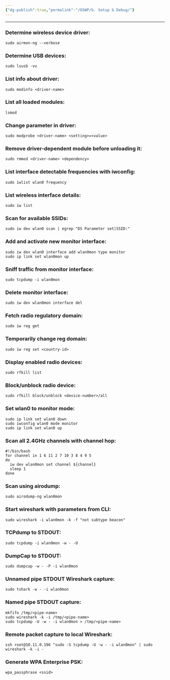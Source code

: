 ```yaml
---
{"dg-publish":true,"permalink":"/OSWP/b. Setup & Debug/"}
---
```



------------------
### Determine wireless device driver:
```
sudo airmon-ng --verbose
```
### Determine USB devices:
```
sudo lsusb -vv
```
### List info about driver:
```
sudo modinfo <driver-name>
```
### List all loaded modules:
```
lsmod
```
### Change parameter in driver:
```
sudo modprobe <driver-name> <setting>=<value>
```
### Remove driver-dependent module before unloading it:
```
sudo rmmod <driver-name> <dependency>
```
### List interface detectable frequencies with iwconfig:
```
sudo iwlist wlan0 frequency
```
### List wireless interface details:
```
sudo iw list
```
### Scan for available SSIDs:
```
sudo iw dev wlan0 scan | egrep "DS Parameter set|SSID:"
```
### Add and activate new monitor interface:
```
sudo iw dev wlan0 interface add wlan0mon type monitor
sudo ip link set wlan0mon up
```
### Sniff traffic from monitor interface:
```
sudo tcpdump -i wlan0mon
```
### Delete monitor interface:
```
sudo iw dev wlan0mon interface del
```
### Fetch radio regulatory domain:
```
sudo iw reg get
```
### Temporarily change reg domain:
```
sudo iw reg set <country-id>
```
### Display enabled radio devices:
```
sudo rfkill list
```
### Block/unblock radio device:
```
sudo rfkill block/unblock <device-number>/all
```
### Set wlan0 to monitor mode:
```
sudo ip link set wlan0 down
sudo iwconfig wlan0 mode monitor
sudo ip link set wlan0 up
```
### Scan all 2.4GHz channels with channel hop:
```
#!/bin/bash
for channel in 1 6 11 2 7 10 3 8 4 9 5
do
  iw dev wlan0mon set channel ${channel}
  sleep 1
done
```
### Scan using airodump:
```
sudo airodump-ng wlan0mon
```
### Start wireshark with parameters from CLI:
```
sudo wireshark -i wlan0mon -k -f "not subtype beacon"
```
### TCPdump to STDOUT:
```
sudo tcpdump -i wlan0mon -w - -U
```
### DumpCap to STDOUT:
```
sudo dumpcap -w - -P -i wlan0mon
```
### Unnamed pipe STDOUT Wireshark capture:
```
sudo tshark -w - -i wlan0mon
```
### Named pipe STDOUT capture:
```
mkfifo /tmp/<pipe-name>
sudo wireshark -k -i /tmp/<pipe-name>
sudo tcpdump -U -w - -i wlan0mon > /tmp/<pipe-name>
```
### Remote packet capture to local Wireshark:
```
ssh root@10.11.0.196 "sudo -S tcpdump -U -w - -i wlan0mon" | sudo wireshark -k -i -
```
### Generate WPA Enterprise PSK:
```
wpa_passphrase <ssid>
```
